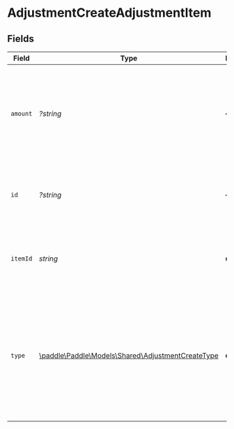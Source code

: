 # AdjustmentCreateAdjustmentItem


## Fields

| Field                                                                                                                                                            | Type                                                                                                                                                             | Required                                                                                                                                                         | Description                                                                                                                                                      | Example                                                                                                                                                          |
| ---------------------------------------------------------------------------------------------------------------------------------------------------------------- | ---------------------------------------------------------------------------------------------------------------------------------------------------------------- | ---------------------------------------------------------------------------------------------------------------------------------------------------------------- | ---------------------------------------------------------------------------------------------------------------------------------------------------------------- | ---------------------------------------------------------------------------------------------------------------------------------------------------------------- |
| `amount`                                                                                                                                                         | *?string*                                                                                                                                                        | :heavy_minus_sign:                                                                                                                                               | Amount adjusted before tax for this transaction item. Required when adjustment type is `partial`.                                                                |                                                                                                                                                                  |
| `id`                                                                                                                                                             | *?string*                                                                                                                                                        | :heavy_minus_sign:                                                                                                                                               | Unique Paddle ID for this adjustment item, prefixed with `adjitm_`.                                                                                              | adjitm_01gw4rs4kex0prncwfne87ft8x                                                                                                                                |
| `itemId`                                                                                                                                                         | *string*                                                                                                                                                         | :heavy_check_mark:                                                                                                                                               | Unique Paddle ID for this transaction item, prefixed with `txnitm_`.                                                                                             | txnitm_01gm302t81w94gyjpjpqypkzkf                                                                                                                                |
| `type`                                                                                                                                                           | [\paddle\Paddle\Models\Shared\AdjustmentCreateType](../../Models/Shared/AdjustmentCreateType.md)                                                                 | :heavy_check_mark:                                                                                                                                               | Type of adjustment for this transaction item. `tax` and `proration` are automatically created by Paddle. <br/>Include `amount` when creating a `partial` adjustment. | full                                                                                                                                                             |